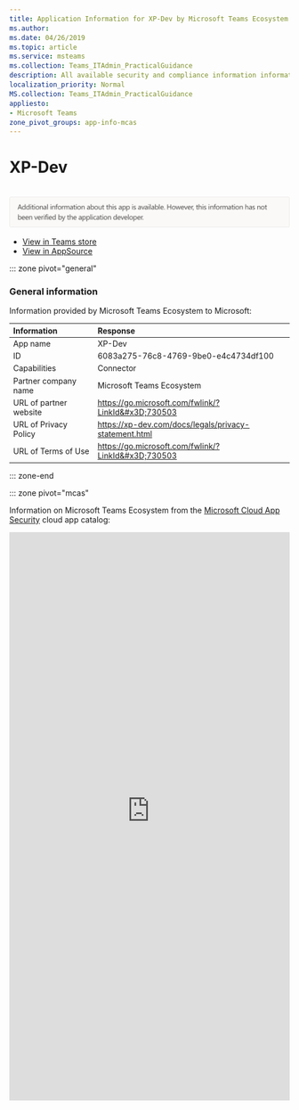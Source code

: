 ```yaml
---
title: Application Information for XP-Dev by Microsoft Teams Ecosystem
ms.author: 
ms.date: 04/26/2019
ms.topic: article
ms.service: msteams
ms.collection: Teams_ITAdmin_PracticalGuidance
description: All available security and compliance information information for XP-Dev, its data handling policies, its Microsoft Cloud App Security app catalog information, and security/compliance information in the CSA STAR registry.
localization_priority: Normal
MS.collection: Teams_ITAdmin_PracticalGuidance
appliesto:
- Microsoft Teams
zone_pivot_groups: app-info-mcas
---
```

# XP-Dev

<br/><img alt="Non-attested image" src="./images/unattested.png" width="650"/>

* <a href="https://teams.microsoft.com/l/app/6083a275-76c8-4769-9be0-e4c4734df100" target="_blank">View in Teams store</a>
* <a href="https://appsource.microsoft.com/en-us/product/office/WA104381590" target="_blank">View in AppSource</a>

::: zone pivot="general"

### General information

Information provided by Microsoft Teams Ecosystem to Microsoft:

| **Information** | **Response** |
|:----------------|:-------------|
| App name | XP-Dev |
| ID | 6083a275-76c8-4769-9be0-e4c4734df100 |
| Capabilities | Connector |
| Partner company name | Microsoft Teams Ecosystem |
| URL of partner website | <https://go.microsoft.com/fwlink/?LinkId&#x3D;730503> |
| URL of Privacy Policy | <https://xp-dev.com/docs/legals/privacy-statement.html> |
| URL of Terms of Use | <https://go.microsoft.com/fwlink/?LinkId&#x3D;730503> |

::: zone-end


::: zone pivot="mcas"

Information on Microsoft Teams Ecosystem from the [Microsoft Cloud App Security](https://www.microsoft.com/en-us/enterprise-mobility-security/cloud-app-security) cloud app catalog:

<iframe height='1020' title='Microsoft Cloud App Security Information' src='https://3ca685143b5b46b4b0e5266dadf2e97c.codepen.website/#/dashboard/26136' frameborder='no'  style='width: 100%;'>

<a href="https://3ca685143b5b46b4b0e5266dadf2e97c.codepen.website/#/dashboard/26136" target="_blank">View in a new tab</a>

::: zone-end

